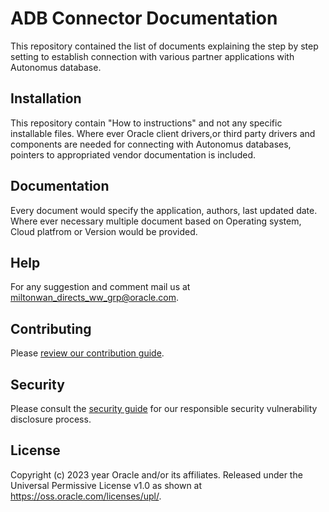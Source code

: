# ADB Connector Documentation

This repository contained the list of documents explaining the step by step setting to establish connection with various partner applications with Autonomus database.

## Installation

This repository contain "How to instructions" and not any specific installable files.  Where ever Oracle client drivers,or third party drivers and components are needed for connecting with Autonomus databases, pointers to appropriated vendor documentation is included.

## Documentation

Every document would specify the application, authors, last updated date.
Where ever necessary multiple document based on Operating system, Cloud platfrom or Version would be provided. 

## Help

For any suggestion and comment mail us at miltonwan_directs_ww_grp@oracle.com.

## Contributing

Please [review our contribution guide](./CONTRIBUTING.md).

## Security

Please consult the [security guide](./SECURITY.md) for our responsible security vulnerability disclosure process.

## License

Copyright (c) 2023 year Oracle and/or its affiliates.
Released under the Universal Permissive License v1.0 as shown at
<https://oss.oracle.com/licenses/upl/>.
